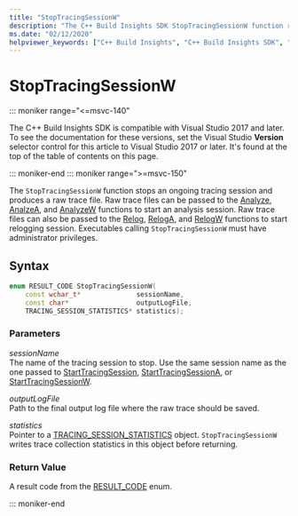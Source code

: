 ```yaml
---
title: "StopTracingSessionW"
description: "The C++ Build Insights SDK StopTracingSessionW function reference."
ms.date: "02/12/2020"
helpviewer_keywords: ["C++ Build Insights", "C++ Build Insights SDK", "StopTracingSessionW", "throughput analysis", "build time analysis", "vcperf.exe"]
---
```

# StopTracingSessionW

::: moniker range="<=msvc-140"

The C++ Build Insights SDK is compatible with Visual Studio 2017 and later. To see the documentation for these versions, set the Visual Studio **Version** selector control for this article to Visual Studio 2017 or later. It's found at the top of the table of contents on this page.

::: moniker-end
::: moniker range=">=msvc-150"

The `StopTracingSessionW` function stops an ongoing tracing session and produces a raw trace file. Raw trace files can be passed to the [Analyze](analyze.md), [AnalzeA](analyze-a.md), and [AnalyzeW](analyze-w.md) functions to start an analysis session. Raw trace files can also be passed to the [Relog](relog.md), [RelogA](relog-a.md), and [RelogW](relog-w.md) functions to start relogging session. Executables calling `StopTracingSessionW` must have administrator privileges.

## Syntax

```cpp
enum RESULT_CODE StopTracingSessionW(
    const wchar_t*              sessionName,
    const char*                 outputLogFile,
    TRACING_SESSION_STATISTICS* statistics);
```

### Parameters

*sessionName*\
The name of the tracing session to stop. Use the same session name as the one passed to [StartTracingSession](start-tracing-session.md), [StartTracingSessionA](start-tracing-session-a.md), or [StartTracingSessionW](start-tracing-session-w.md).

*outputLogFile*\
Path to the final output log file where the raw trace should be saved.

*statistics*\
Pointer to a [TRACING_SESSION_STATISTICS](../other-types/tracing-session-statistics-struct.md) object. `StopTracingSessionW` writes trace collection statistics in this object before returning.

### Return Value

A result code from the [RESULT_CODE](../other-types/result-code-enum.md) enum.

::: moniker-end
